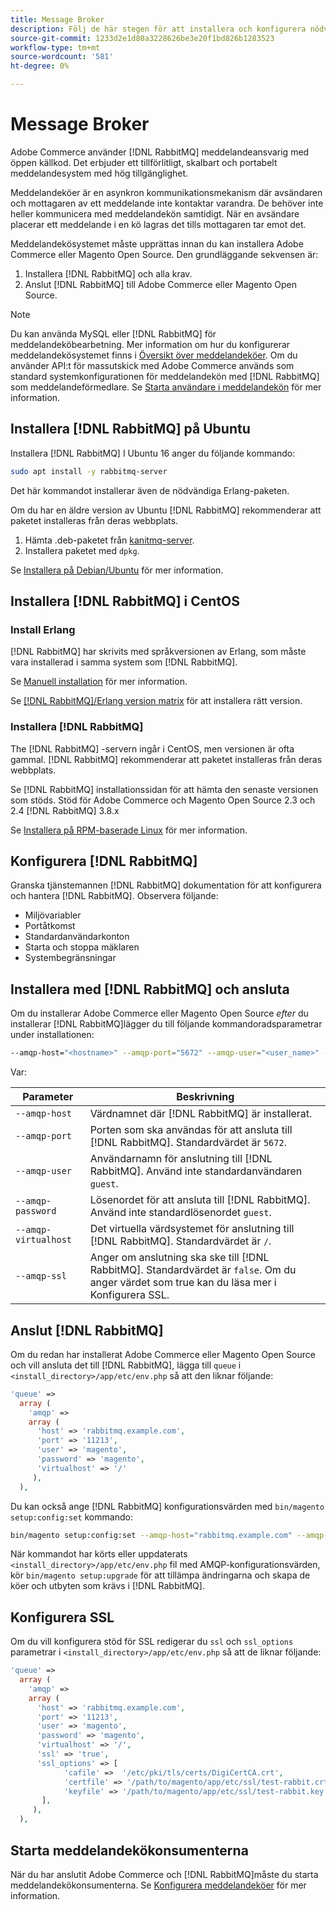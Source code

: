 ```yaml
---
title: Message Broker
description: Följ de här stegen för att installera och konfigurera nödvändig programvara för meddelandehantering (till exempel [!DNL RabbitMQ]) för lokalinstallationer av Adobe Commerce och Magento Open Source.
source-git-commit: 1233d2e1d80a3228626be3e20f1bd826b1283523
workflow-type: tm+mt
source-wordcount: '581'
ht-degree: 0%

---
```



# Message Broker

Adobe Commerce använder [!DNL RabbitMQ] meddelandeansvarig med öppen källkod. Det erbjuder ett tillförlitligt, skalbart och portabelt meddelandesystem med hög tillgänglighet.

Meddelandeköer är en asynkron kommunikationsmekanism där avsändaren och mottagaren av ett meddelande inte kontaktar varandra. De behöver inte heller kommunicera med meddelandekön samtidigt. När en avsändare placerar ett meddelande i en kö lagras det tills mottagaren tar emot det.

Meddelandekösystemet måste upprättas innan du kan installera Adobe Commerce eller Magento Open Source. Den grundläggande sekvensen är:

1. Installera [!DNL RabbitMQ] och alla krav.
1. Anslut [!DNL RabbitMQ] till Adobe Commerce eller Magento Open Source.

>[!NOTE]
>
>Du kan använda MySQL eller [!DNL RabbitMQ] för meddelandeköbearbetning. Mer information om hur du konfigurerar meddelandekösystemet finns i [Översikt över meddelandeköer](https://developer.adobe.com/commerce/php/development/components/message-queues/). Om du använder API:t för massutskick med Adobe Commerce används som standard systemkonfigurationen för meddelandekön med [!DNL RabbitMQ] som meddelandeförmedlare. Se [Starta användare i meddelandekön](../../configuration/cli/start-message-queues.md) för mer information.

## Installera [!DNL RabbitMQ] på Ubuntu

Installera [!DNL RabbitMQ] I Ubuntu 16 anger du följande kommando:

```bash
sudo apt install -y rabbitmq-server
```

Det här kommandot installerar även de nödvändiga Erlang-paketen.

Om du har en äldre version av Ubuntu [!DNL RabbitMQ] rekommenderar att paketet installeras från deras webbplats.

1. Hämta .deb-paketet från [kanitmq-server](https://www.rabbitmq.com/download.html).
1. Installera paketet med `dpkg`.

Se [Installera på Debian/Ubuntu](https://www.rabbitmq.com/install-debian.html) för mer information.

## Installera [!DNL RabbitMQ] i CentOS

### Install Erlang

[!DNL RabbitMQ] har skrivits med språkversionen av Erlang, som måste vara installerad i samma system som [!DNL RabbitMQ].

Se [Manuell installation](https://www.erlang-solutions.com/downloads/) för mer information.

Se [[!DNL RabbitMQ]/Erlang version matrix](https://www.rabbitmq.com/which-erlang.html) för att installera rätt version.

### Installera [!DNL RabbitMQ]

The [!DNL RabbitMQ] -servern ingår i CentOS, men versionen är ofta gammal. [!DNL RabbitMQ] rekommenderar att paketet installeras från deras webbplats.

Se [!DNL RabbitMQ] installationssidan för att hämta den senaste versionen som stöds. Stöd för Adobe Commerce och Magento Open Source 2.3 och 2.4 [!DNL RabbitMQ] 3.8.x

Se [Installera på RPM-baserade Linux](https://www.rabbitmq.com/install-rpm.html) för mer information.

## Konfigurera [!DNL RabbitMQ]

Granska tjänstemannen [!DNL RabbitMQ] dokumentation för att konfigurera och hantera [!DNL RabbitMQ]. Observera följande:

* Miljövariabler
* Portåtkomst
* Standardanvändarkonton
* Starta och stoppa mäklaren
* Systembegränsningar

## Installera med [!DNL RabbitMQ] och ansluta

Om du installerar Adobe Commerce eller Magento Open Source _efter_ du installerar [!DNL RabbitMQ]lägger du till följande kommandoradsparametrar under installationen:

```bash
--amqp-host="<hostname>" --amqp-port="5672" --amqp-user="<user_name>" --amqp-password="<password>" --amqp-virtualhost="/"
```

Var:

| Parameter | Beskrivning |
|--- |--- |
| `--amqp-host` | Värdnamnet där [!DNL RabbitMQ] är installerat. |
| `--amqp-port` | Porten som ska användas för att ansluta till [!DNL RabbitMQ]. Standardvärdet är `5672`. |
| `--amqp-user` | Användarnamn för anslutning till [!DNL RabbitMQ]. Använd inte standardanvändaren `guest`. |
| `--amqp-password` | Lösenordet för att ansluta till [!DNL RabbitMQ]. Använd inte standardlösenordet `guest`. |
| `--amqp-virtualhost` | Det virtuella värdsystemet för anslutning till [!DNL RabbitMQ]. Standardvärdet är `/`. |
| `--amqp-ssl` | Anger om anslutning ska ske till [!DNL RabbitMQ]. Standardvärdet är `false`. Om du anger värdet som true kan du läsa mer i Konfigurera SSL. |

## Anslut [!DNL RabbitMQ]

Om du redan har installerat Adobe Commerce eller Magento Open Source och vill ansluta det till [!DNL RabbitMQ], lägga till `queue` i `<install_directory>/app/etc/env.php` så att den liknar följande:

```php
'queue' =>
  array (
    'amqp' =>
    array (
      'host' => 'rabbitmq.example.com',
      'port' => '11213',
      'user' => 'magento',
      'password' => 'magento',
      'virtualhost' => '/'
     ),
  ),
```

Du kan också ange [!DNL RabbitMQ] konfigurationsvärden med `bin/magento setup:config:set` kommando:

```bash
bin/magento setup:config:set --amqp-host="rabbitmq.example.com" --amqp-port="11213" --amqp-user="magento" --amqp-password="magento" --amqp-virtualhost="/"
```

När kommandot har körts eller uppdaterats `<install_directory>/app/etc/env.php` fil med AMQP-konfigurationsvärden, kör `bin/magento setup:upgrade` för att tillämpa ändringarna och skapa de köer och utbyten som krävs i [!DNL RabbitMQ].

## Konfigurera SSL

Om du vill konfigurera stöd för SSL redigerar du `ssl` och `ssl_options` parametrar i `<install_directory>/app/etc/env.php` så att de liknar följande:

```php
'queue' =>
  array (
    'amqp' =>
    array (
      'host' => 'rabbitmq.example.com',
      'port' => '11213',
      'user' => 'magento',
      'password' => 'magento',
      'virtualhost' => '/',
      'ssl' => 'true',
      'ssl_options' => [
            'cafile' =>  '/etc/pki/tls/certs/DigiCertCA.crt',
            'certfile' => '/path/to/magento/app/etc/ssl/test-rabbit.crt',
            'keyfile' => '/path/to/magento/app/etc/ssl/test-rabbit.key'
       ],
     ),
  ),
```

## Starta meddelandekökonsumenterna

När du har anslutit Adobe Commerce och [!DNL RabbitMQ]måste du starta meddelandekökonsumenterna. Se [Konfigurera meddelandeköer](../../configuration/cli/start-message-queues.md) för mer information.
